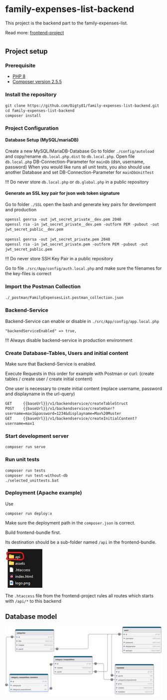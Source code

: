 # family-expenses-list-backend
This project is the backend part to the family-expenses-list.

Read more: [frontend-project](https://github.com/Oigty81/family-expenses-list-frontend)

# 
## Project setup

### Prerequisite

- [PHP 8](https://www.php.net/downloads.php)
- [Composer version 2.5.5](https://getcomposer.org/download/)

### Install the repository
```
git clone https://github.com/Oigty81/family-expenses-list-backend.git
cd family-expenses-list-backend
composer install  
```

### Project Configuration
#### Database Setup (MySQL/mariaDB)
Create a new MySQL/MariaDB-Database
Go to folder `./config/autoload` and copy/rename `db.local.php.dist` to `db.local.php`.
Open file `db.local.php` DB-Connection-Parameter for `mainDb` (dsn, username, password)
When you would like runs all unit tests, you also should use another Database and set DB-Connection-Parameter for `mainDbUnitTest`

!!! Do never store `db.local.php` or `db.global.php` in a public repository

#### Generate an SSL key pair for json web token signature
Go to folder `./SSL` open the bash and generate key pairs for develompent and production
```
openssl genrsa -out jwt_secret_private__dev.pem 2048
openssl rsa -in jwt_secret_private__dev.pem -outform PEM -pubout -out jwt_secret_public__dev.pem

openssl genrsa -out jwt_secret_private.pem 2048
openssl rsa -in jwt_secret_private.pem -outform PEM -pubout -out jwt_secret_public.pem
```
!!! Do never store SSH Key Pair in a public repository

Go to file `./src/App/config/auth.local.php` and make sure the filenames for the key-files is correct

### Import the Postman Collection
`./_postman/FamilyExpensesList.postman_collection.json`

### Backend-Service
Backend-Service can enable or disable  in `./src/App/config/app.local.php`
```
"backendServiceEnabled" => true,
```

!!! Always disable backend-service in production environment

### Create Database-Tables, Users and initial content
Make sure that Backend-Service is enabled.

Execute Requests in this order for example with Postman or curl: (create tables / create user / create initial content)

One user is necessary to create initial content (replace username, password and displayname in the url-query)
```
GET     {{baseUrl}}/v1/backendservice/createTableStruct
POST    {{baseUrl}}/v1/backendservice/createUser?username=max1&password=1234&displayname=Max%20Muster
GET     {{baseUrl}}/v1/backendservice/createInitialContent?username=max1

```

### Start development server
```
composer run serve
```

### Run unit tests
```
composer run tests
composer run test-without-db
./selected_unittests.bat
```

### Deployment (Apache example)
Use
```
composer run deploy:x
```
Make sure the deployment path in the `composer.json` is correct.

Build frontend-bundle first.

Its destination should be a sub-folder named `/api` in the frontend-bundle.

![](./docs/backend_root.png)

The `.htaccess` file from the frontend-project rules all routes which starts with `/api/*` to this backend

###

## Database model
![alt text](/db-model.png)

# 